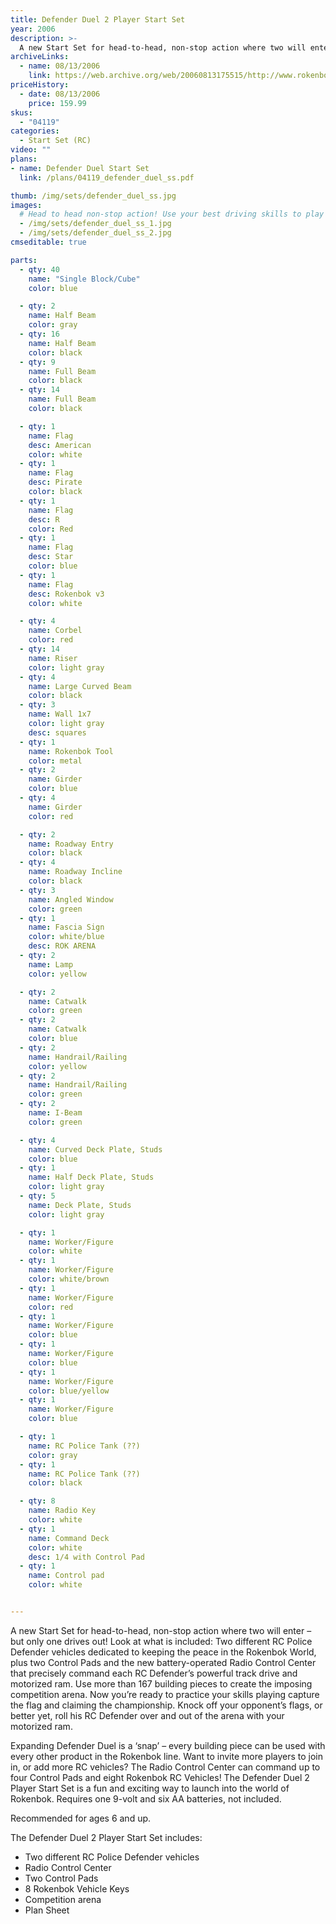 ```yaml
---
title: Defender Duel 2 Player Start Set
year: 2006
description: >-
  A new Start Set for head-to-head, non-stop action where two will enter – but only one drives out! Look at what is included: Two different RC Police Defender vehicles dedicated to keeping the peace in the Rokenbok World, plus two Control Pads and the new battery-operated Radio Control Center that precisely command each RC Defender’s powerful track drive and motorized ram. Use more than 167 building pieces to create the imposing competition arena.
archiveLinks:
  - name: 08/13/2006
    link: https://web.archive.org/web/20060813175515/http://www.rokenbok.com/catalog/04119_pd_ss_ddefender.html
priceHistory:
  - date: 08/13/2006
    price: 159.99
skus:
  - "04119"
categories: 
  - Start Set (RC)
video: ""
plans:
- name: Defender Duel Start Set
  link: /plans/04119_defender_duel_ss.pdf

thumb: /img/sets/defender_duel_ss.jpg
images:
  # Head to head non-stop action! Use your best driving skills to play capture the flag Rokenbok style!
  - /img/sets/defender_duel_ss_1.jpg
  - /img/sets/defender_duel_ss_2.jpg
cmseditable: true

parts:
  - qty: 40
    name: "Single Block/Cube"
    color: blue

  - qty: 2
    name: Half Beam
    color: gray
  - qty: 16
    name: Half Beam
    color: black
  - qty: 9
    name: Full Beam
    color: black
  - qty: 14
    name: Full Beam
    color: black

  - qty: 1
    name: Flag
    desc: American
    color: white
  - qty: 1
    name: Flag
    desc: Pirate
    color: black
  - qty: 1
    name: Flag
    desc: R
    color: Red
  - qty: 1
    name: Flag
    desc: Star
    color: blue
  - qty: 1
    name: Flag
    desc: Rokenbok v3
    color: white

  - qty: 4
    name: Corbel
    color: red
  - qty: 14
    name: Riser
    color: light gray
  - qty: 4
    name: Large Curved Beam
    color: black
  - qty: 3
    name: Wall 1x7
    color: light gray
    desc: squares
  - qty: 1
    name: Rokenbok Tool
    color: metal
  - qty: 2
    name: Girder
    color: blue
  - qty: 4
    name: Girder
    color: red

  - qty: 2
    name: Roadway Entry
    color: black
  - qty: 4
    name: Roadway Incline
    color: black
  - qty: 3
    name: Angled Window
    color: green
  - qty: 1
    name: Fascia Sign
    color: white/blue
    desc: ROK ARENA
  - qty: 2
    name: Lamp
    color: yellow

  - qty: 2
    name: Catwalk
    color: green
  - qty: 2
    name: Catwalk
    color: blue
  - qty: 2
    name: Handrail/Railing
    color: yellow
  - qty: 2
    name: Handrail/Railing
    color: green
  - qty: 2
    name: I-Beam
    color: green

  - qty: 4
    name: Curved Deck Plate, Studs
    color: blue
  - qty: 1
    name: Half Deck Plate, Studs
    color: light gray
  - qty: 5
    name: Deck Plate, Studs
    color: light gray

  - qty: 1
    name: Worker/Figure
    color: white
  - qty: 1
    name: Worker/Figure
    color: white/brown
  - qty: 1
    name: Worker/Figure
    color: red
  - qty: 1
    name: Worker/Figure
    color: blue
  - qty: 1
    name: Worker/Figure
    color: blue
  - qty: 1
    name: Worker/Figure
    color: blue/yellow
  - qty: 1
    name: Worker/Figure
    color: blue

  - qty: 1
    name: RC Police Tank (??)
    color: gray
  - qty: 1
    name: RC Police Tank (??)
    color: black

  - qty: 8
    name: Radio Key
    color: white
  - qty: 1
    name: Command Deck
    color: white
    desc: 1/4 with Control Pad 
  - qty: 1
    name: Control pad
    color: white


---
```

A new Start Set for head-to-head, non-stop action where two will enter – but only one drives out! Look at what is included: Two different RC Police Defender vehicles dedicated to keeping the peace in the Rokenbok World, plus two Control Pads and the new battery-operated Radio Control Center that precisely command each RC Defender’s powerful track drive and motorized ram. Use more than 167 building pieces to create the imposing competition arena. Now you’re ready to practice your skills playing capture the flag and claiming the championship. Knock off your opponent’s flags, or better yet, roll his RC Defender over and out of the arena with your motorized ram.

Expanding Defender Duel is a ‘snap’ – every building piece can be used with every other product in the Rokenbok line. Want to invite more players to join in, or add more RC vehicles? The Radio Control Center can command up to four Control Pads and eight Rokenbok RC Vehicles! The Defender Duel 2 Player Start Set is a fun and exciting way to launch into the world of Rokenbok. Requires one 9-volt and six AA batteries, not included.

Recommended for ages 6 and up.

The Defender Duel 2 Player Start Set includes:
  - Two different RC Police Defender vehicles
  - Radio Control Center
  - Two Control Pads
  - 8 Rokenbok Vehicle Keys
  - Competition arena
  - Plan Sheet
